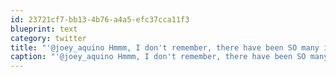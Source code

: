 ```yaml
---
id: 23721cf7-bb13-4b76-a4a5-efc37cca11f3
blueprint: text
category: twitter
title: "'@joey_aquino Hmmm, I don't remember, there have been SO many ideas :)"
caption: "'@joey_aquino Hmmm, I don't remember, there have been SO many ideas :)"
---
```

